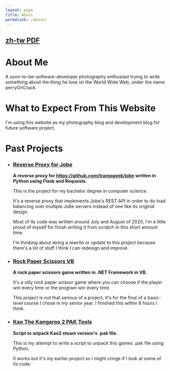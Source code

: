 ```yaml
---
layout: page
title: About
permalink: /about/
---
```


## [zh-tw PDF](assets/side-proj.pdf)

# **About Me**

A soon-to-be-software-developer photography enthusiast trying to write something about the thing he love on the World Wide Web, under the name perryOnCrack.

# **What to Expect From This Website**

I'm using this website as my photography blog and development blog for future software project. 

# **Past Projects**

* ### [Reverse Proxy for Jobe](https://github.com/perryOnCrack/Reverse-Proxy-for-Jobe)
    
    **A reverse proxy for https://github.com/trampgeek/jobe written in Python using Flask and Requests.**

    This is the project for my bachelor degree in computer science.
    
    It's a reverse proxy that implements Jobe's REST API in order to do load balancing over multiple Jobe servers instead of one like its original design. 
    
    Most of its code was written around July and August of 2020, I'm a little proud of myself for finish writing it from scratch in this short amount time.

    I'm thinking about doing a rewrite or update to this project because there's a lot of stuff I think I can redesign and improve.

* ### [Rock Paper Scissors VB](https://github.com/perryOnCrack/Rock-Paper-Scissors-VB)
    
    **A rock paper scissors game written in .NET Framework in VB.**
    
    It's a silly rock paper scissor game where you can choose if the player win every time or the program win every time.

    This project is not that serious of a project, it's for the final of a basic-level course I chose in my senior year. I finished this within 8 hours I think.

* ### [Kao The Kangaroo 2 PAK Tools](https://github.com/perryOnCrack/Kao-The-Kangaroo-2-PAK-Tools)
    
    **Script to unpack Kao2 steam version's .pak file.**

    This is my attempt to write a script to unpack this games .pak file using Python.

    It works but it's my earlier project so I might cringe if I look at some of its code.
